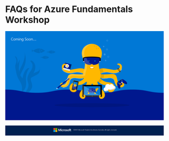 # FAQs for Azure Fundamentals Workshop

![Coming_Soon](https://github.com/AUMSA/2021-MSA-content/blob/main/images/Coming%20Soon%20Image.png?raw=true)


![Footer_Banner](https://github.com/AUMSA/2021-MSA-content/blob/main/images/MicrosoftBannerFooter.png?raw=true)
